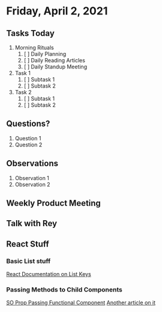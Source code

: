 # Friday, April 2, 2021

## Tasks Today

1. Morning Rituals
   1. [ ] Daily Planning
   2. [ ] Daily Reading Articles
   3. [ ] Daily Standup Meeting
2. Task 1
   1. [ ] Subtask 1
   2. [ ] Subtask 2
3. Task 2
   1. [ ] Subtask 1
   2. [ ] Subtask 2

## Questions?

1. Question 1
2. Question 2

## Observations

1. Observation 1
2. Observation 2

## Weekly Product Meeting


## Talk with Rey


## React Stuff

### Basic List stuff

[React Documentation on List Keys](https://reactjs.org/docs/lists-and-keys.html#keys)

### Passing Methods to Child Components

[SO Prop Passing Functional Component](https://stackoverflow.com/questions/55873055/passing-a-function-as-a-prop-to-a-functional-component/55873077)
[Another article on it](https://scriptverse.academy/tutorials/reactjs-pass-props-to-functional-component.html)